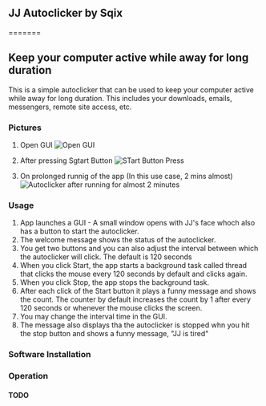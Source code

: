 ## JJ Autoclicker by Sqix
=======

## Keep your computer active while away for long duration
This is a simple autoclicker that can be used to keep your computer active while away for long duration. This includes your downloads, emails, messengers, remote site access, etc.

### Pictures
1. Open GUI
![Open GUI](https://github.com/SqixCo/Idle/blob/32d9d3ed6baebf50ed884b229deec6381f3b9421/Images/JJ%20Open%20GUI.png)

2. After pressing Sgtart Button
![STart Button Press](https://github.com/SqixCo/Idle/blob/34d73f4c95c4e6e6acb34193532091ff492b960c/Images/JJ%20-%20Start%20Action.png)


3. On prolonged runnig of the app (In this use case, 2 mins almost)
![Autoclicker after running for almost 2 minutes](https://github.com/SqixCo/Idle/blob/34d73f4c95c4e6e6acb34193532091ff492b960c/Images/JJ%20Countdown%20per%20interval.png)



### Usage
 1. App launches a GUI -  A small window opens with JJ's face whoch also has a button to start the autoclicker.
 2. The welcome message shows the status of the autoclicker.
 3. You get two buttons and you can also adjust the interval between which the autoclicker will click. The default is 120 seconds
 4. When you click Start, the app starts a background task called thread that clicks the mouse every 120 seconds by default and clicks again.
 5. When you click Stop, the app stops the background task.
 6. After each click of the Start button it plays a funny message and shows the count. The counter by default increases the count by 1 after every 120 seconds or whenever the mouse clicks the screen.
 7. You may change the interval time in the GUI.
 8. The message also displays tha the autoclicker is stopped whn you hit the stop button and shows a funny message, "JJ is tired"



### Software Installation


### Operation



#### TODO
